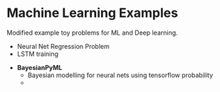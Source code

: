 # Machine Learning Examples

Modified example toy problems for ML and Deep learning.

- Neural Net Regression Problem
- LSTM training 


* **BayesianPyML**
  - Bayesian modelling for neural nets using tensorflow probability
  - 
